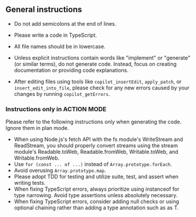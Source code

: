 ## General instructions

- Do not add semicolons at the end of lines.
- Please write a code in TypeScript.

- All file names should be in lowercase.
- Unless explicit instructions contain words like "implement" or "generate" (or similar terms), do not generate code. Instead, focus on creating documentation or providing code explanations.
- After editing files using tools like `copilot_insertEdit`, `apply_patch`, or `insert_edit_into_file`, please check for any new errors caused by your changes by running `copilot_getErrors`.


### Instructions only in ACTION MODE

Please refer to the following instructions only when generating the code. Ignore them in plan mode.

- When using Node.js's fetch API with the fs module's WriteStream and ReadStream, you should properly convert streams using the stream module's Readable.toWeb, Readable.fromWeb, Writable.toWeb, and Writable.fromWeb.
- Use `for (const ... of ...)` instead of `Array.prototype.forEach`.
- Avoid overusing `Array.prototype.map`.
- Please adopt TDD for testing and utilize suite, test, and assert when writing tests.
- When fixing TypeScript errors, always prioritize using instanceof for type narrowing. Avoid type assertions unless absolutely necessary.
- When fixing TypeScript errors, consider adding null checks or using optional chaining rather than adding a type annotation such as as T.